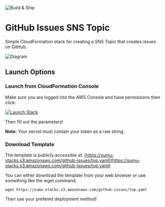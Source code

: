 ![Build & Ship](https://github.com/josephbmanley/github-issue-sns-topic/workflows/Build%20&%20Ship/badge.svg)

# GitHub Issues SNS Topic

Simple CloudFormation stack for creating a SNS Topic that creates issues on GitHub.

![Diagram](https://static.cloudsumu.com/github-issues/diagram.png)

## Launch Options

### Launch from CloudFormation Console

Make sure you are logged into the AWS Console and have permissions then click:

[![Launch Stack](https://cdn.rawgit.com/buildkite/cloudformation-launch-stack-button-svg/master/launch-stack.svg)](https://console.aws.amazon.com/cloudformation/home?region=us-east-1#/stacks/create/template?stackName=Nakama&templateURL=https://sumu-stacks.s3.amazonaws.com/github-issues/top.yaml)

Then fill out the parameters!

**Note:** Your secret must contain your token as a raw string.

### Download Template

The template is publicly accessible at: [https://sumu-stacks.s3.amazonaws.com/github-issues/top.yaml](https://sumu-stacks.s3.amazonaws.com/github-issues/top.yaml)

You can either download the template from your web browser or use something like the wget command.

`wget https://sumu-stacks.s3.amazonaws.com/github-issues/top.yaml`

Then use your prefered deployment method!
